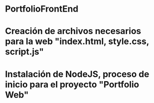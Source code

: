 # PortfolioFrontEnd
# Creación de archivos necesarios para la web "index.html, style.css, script.js"
# Instalación de NodeJS, proceso de inicio para el proyecto "Portfolio Web"
